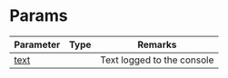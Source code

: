 # Params

<table><thead><tr><th>Parameter</th><th data-type="select">Type</th><th>Remarks</th></tr></thead><tbody><tr><td><a href="text.md">text</a></td><td></td><td>Text logged to the console</td></tr></tbody></table>
